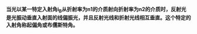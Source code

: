 **当光以某一特定入射角i<sub>B</sub>从折射率为n1的介质射向折射率为n2的介质时，反射光是光振动垂直入射面的线偏振光，并且反射光线和折射光线相互垂直。这个特定的入射角称起偏角或布儒斯特角。**


